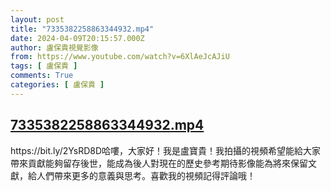 ```yaml
---
layout: post
title: "7335382258863344932.mp4"
date: 2024-04-09T20:15:57.000Z
author: 盧保貴視覺影像
from: https://www.youtube.com/watch?v=6XlAeJcAJiU
tags: [ 盧保貴 ]
comments: True
categories: [ 盧保貴 ]
---
```

<!--1712693757000-->
[7335382258863344932.mp4](https://www.youtube.com/watch?v=6XlAeJcAJiU)
------

<div>
https://bit.ly/2YsRD8D哈嘍，大家好！我是盧寶貴！我拍攝的視頻希望能給大家帶來貢獻能夠留存後世，能成為後人對現在的歷史參考期待影像能為將來保留文獻，給人們帶來更多的意義與思考。喜歡我的視頻記得評論哦！
</div>

